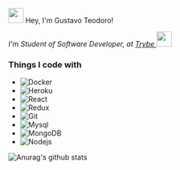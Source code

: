 <img src="https://emojis.slackmojis.com/emojis/images/1531849430/4246/blob-sunglasses.gif?1531849430" width="30" /> Hey, I'm Gustavo Teodoro!

<p><em>I'm Student of Software Developer, at <a href="https://github.com/betrybe"> Trybe </a> <img
      src="https://media.giphy.com/media/WUlplcMpOCEmTGBtBW/giphy.gif" width="30"> </em></p>
      
<h3>Things I code with</h3>
<ul>
  <li>
    <img alt="Docker" src="https://img.shields.io/badge/-Docker-46a2f1?style=flat-square&logo=docker&logoColor=white" />
  </li>
  <li>
    <img alt="Heroku" src="https://img.shields.io/badge/-Heroku-430098?style=flat-square&logo=heroku&logoColor=white" />
  </li>
  <li>
    <img alt="React" src="https://img.shields.io/badge/-React-45b8d8?style=flat-square&logo=react&logoColor=white" />
  </li>
  <li>
    <img alt="Redux" src="https://img.shields.io/badge/-Redux-764ABC?style=flat-square&logo=redux&logoColor=white" />
  </li>
  <li>
    <img alt="Git" src="https://img.shields.io/badge/-Git-F05032?style=flat-square&logo=git&logoColor=white" />
  </li>
  <li>
    <img alt="Mysql" src="https://img.shields.io/badge/-MySql-4479A1?style=flat-square&logo=mysql&logoColor=white" />
  </li>
  <li>
    <img alt="MongoDB"
      src="https://img.shields.io/badge/-MongoDB-13aa52?style=flat-square&logo=mongodb&logoColor=white" />
  </li>
  <li>
    <img alt="Nodejs"
      src="https://img.shields.io/badge/-Nodejs-43853d?style=flat-square&logo=Node.js&logoColor=white" />
  </li>
</ul>

![Anurag's github stats](https://github-readme-stats.vercel.app/api?username=anuraghazra&hide=contribs,prs)

<!--
**GGTeodoro/GGTeodoro** is a ✨ _special_ ✨ repository because its `README.md` (this file) appears on your GitHub profile.

Here are some ideas to get you started:

- 🔭 I’m currently working on ...
- 🌱 I’m currently learning ...
- 👯 I’m looking to collaborate on ...
- 🤔 I’m looking for help with ...
- 💬 Ask me about ...
- 📫 How to reach me: ...
- 😄 Pronouns: ...
- ⚡ Fun fact: ...
-->
